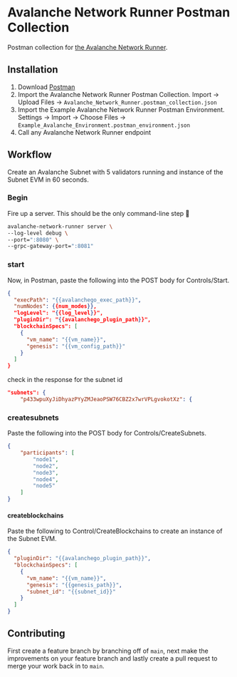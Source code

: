 # Avalanche Network Runner Postman Collection

Postman collection for [the Avalanche Network Runner](https://github.com/ava-labs/avalanche-network-runner).

## Installation

1. Download [Postman](https://www.postman.com)
2. Import the Avalanche Network Runner Postman Collection. Import -> Upload Files -> `Avalanche_Network_Runner.postman_collection.json`
3. Import the Example Avalanche Network Runner Postman Environment. Settings -> Import -> Choose Files -> `Example_Avalanche_Environment.postman_environment.json`
4. Call any Avalanche Network Runner endpoint

## Workflow

Create an Avalanche Subnet with 5 validators running and instance of the Subnet EVM in 60 seconds.

### Begin

Fire up a server. This should be the only command-line step 👏

```zsh
avalanche-network-runner server \
--log-level debug \
--port=":8080" \
--grpc-gateway-port=":8081"
```

### start

Now, in Postman, paste the following into the POST body for Controls/Start.

```json
{
  "execPath": "{{avalanchego_exec_path}}",
  "numNodes": {{num_modes}},
  "logLevel": "{{log_level}}",
  "pluginDir": "{{avalanchego_plugin_path}}",
  "blockchainSpecs": [
    {
      "vm_name": "{{vm_name}}",
      "genesis": "{{vm_config_path}}"
    }
  ]
}
```

check in the response for the subnet id

```json
"subnets": {
    "p433wpuXyJiDhyazPYyZMJeaoPSW76CBZ2x7wrVPLgvokotXz": {
```

### createsubnets

Paste the following into the POST body for Controls/CreateSubnets.

```json
{
    "participants": [
        "node1",
        "node2",
        "node3",
        "node4",
        "node5"
    ]
}
```

#### createblockchains

Paste the following to Control/CreateBlockchains to create an instance of the Subnet EVM.

```json
{
  "pluginDir": "{{avalanchego_plugin_path}}",
  "blockchainSpecs": [
    {
      "vm_name": "{{vm_name}}",
      "genesis": "{{genesis_path}}", 
      "subnet_id": "{{subnet_id}}"
    }
  ]
}
```

## Contributing

First create a feature branch by branching off of `main`, next make the improvements on your feature branch and lastly create a pull request to merge your work back in to `main`.
